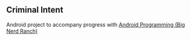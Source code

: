 Criminal Intent
---------------

Android project to accompany progress with [Android Programming (Big Nerd Ranch)](https://www.bignerdranch.com/we-write/android-programming/)
